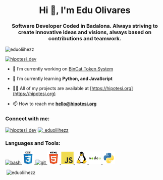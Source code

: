 <h1 align="center">Hi 👋, I'm Edu Olivares</h1>
<h3 align="center">Software Developer Coded in Badalona. Always striving to create innovative ideas and visions, always based on contributions and teamwork.</h3>
<p align="left"> <img src="https://komarev.com/ghpvc/?username=eduoliihezz&label=Profile%20views&color=0e75b6&style=flat" alt="eduoliihezz" /> </p>

<p align="left"> <a href="https://twitter.com/hipotesi_dev" target="blank"><img src="https://img.shields.io/twitter/follow/hipotesi_dev?logo=twitter&style=for-the-badge" alt="hipotesi_dev" /></a> </p>

- 🔭 I’m currently working on [BinCat Token System](https://github.com/eduoliihezz/BinCat)

- 🌱 I’m currently learning **Python, and JavaScript**

- 👨‍💻 All of my projects are available at [https://hipotesi.org](https://hipotesi.org)

- 📫 How to reach me **hello@hipotesi.org**

<h3 align="left">Connect with me:</h3>
<p align="left">
<a href="https://twitter.com/hipotesi_dev" target="blank"><img align="center" src="https://raw.githubusercontent.com/rahuldkjain/github-profile-readme-generator/master/src/images/icons/Social/twitter.svg" alt="hipotesi_dev" height="30" width="40" /></a>
<a href="https://instagram.com/_eduoliihezz" target="blank"><img align="center" src="https://raw.githubusercontent.com/rahuldkjain/github-profile-readme-generator/master/src/images/icons/Social/instagram.svg" alt="_eduoliihezz" height="30" width="40" /></a>
</p>

<h3 align="left">Languages and Tools:</h3>
<p align="left"> <a href="https://www.gnu.org/software/bash/" target="_blank" rel="noreferrer"> <img src="https://www.vectorlogo.zone/logos/gnu_bash/gnu_bash-icon.svg" alt="bash" width="40" height="40"/> </a> <a href="https://www.w3schools.com/css/" target="_blank" rel="noreferrer"> <img src="https://raw.githubusercontent.com/devicons/devicon/master/icons/css3/css3-original-wordmark.svg" alt="css3" width="40" height="40"/> </a> <a href="https://git-scm.com/" target="_blank" rel="noreferrer"> <img src="https://www.vectorlogo.zone/logos/git-scm/git-scm-icon.svg" alt="git" width="40" height="40"/> </a> <a href="https://www.w3.org/html/" target="_blank" rel="noreferrer"> <img src="https://raw.githubusercontent.com/devicons/devicon/master/icons/html5/html5-original-wordmark.svg" alt="html5" width="40" height="40"/> </a> <a href="https://developer.mozilla.org/en-US/docs/Web/JavaScript" target="_blank" rel="noreferrer"> <img src="https://raw.githubusercontent.com/devicons/devicon/master/icons/javascript/javascript-original.svg" alt="javascript" width="40" height="40"/> </a> <a href="https://www.linux.org/" target="_blank" rel="noreferrer"> <img src="https://raw.githubusercontent.com/devicons/devicon/master/icons/linux/linux-original.svg" alt="linux" width="40" height="40"/> </a> <a href="https://nodejs.org" target="_blank" rel="noreferrer"> <img src="https://raw.githubusercontent.com/devicons/devicon/master/icons/nodejs/nodejs-original-wordmark.svg" alt="nodejs" width="40" height="40"/> </a> <a href="https://www.python.org" target="_blank" rel="noreferrer"> <img src="https://raw.githubusercontent.com/devicons/devicon/master/icons/python/python-original.svg" alt="python" width="40" height="40"/> </a> </p>

<p>&nbsp;<img align="center" src="https://github-readme-stats.vercel.app/api?username=eduoliihezz&show_icons=true&locale=en" alt="eduoliihezz" /></p>

